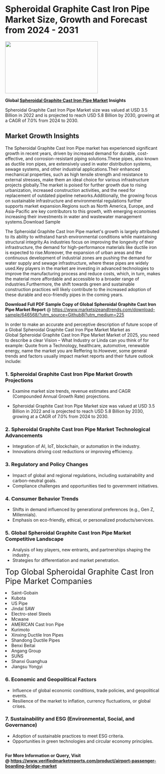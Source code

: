 <H1>Spheroidal Graphite Cast Iron Pipe Market Size, Growth and Forecast from 2024 - 2031</H1><img class="aligncenter size-medium wp-image-584254" src="https://thirdeyenews.in/wp-content/uploads/2024/09/Global-Market-Research-300x168.jpeg" alt="" width="300" height="168" /><p><strong>Global&nbsp;<a href="https://www.marketsizeandtrends.com/download-sample/646568/?utm_source=Github8j?utm_medium=225">Spheroidal Graphite Cast Iron Pipe Market</a> Insights</strong></p><p>Spheroidal Graphite Cast Iron Pipe Market size was valued at USD 3.5 Billion in 2022 and is projected to reach USD 5.8 Billion by 2030, growing at a CAGR of 7.0% from 2024 to 2030.</p><p><h2>Market Growth Insights</h2> <p>The Spheroidal Graphite Cast Iron Pipe market has experienced significant growth in recent years, driven by increased demand for durable, cost-effective, and corrosion-resistant piping solutions.These pipes, also known as ductile iron pipes, are extensively used in water distribution systems, sewage systems, and other industrial applications.Their enhanced mechanical properties, such as high tensile strength and resistance to external stresses, make them an ideal choice for various infrastructure projects globally.The market is poised for further growth due to rising urbanization, increased construction activities, and the need for replacement of outdated pipeline networks.Additionally, the growing focus on sustainable infrastructure and environmental regulations further supports market expansion.Regions such as North America, Europe, and Asia-Pacific are key contributors to this growth, with emerging economies increasing their investments in water and wastewater management systems.Download Sample</p> <p>The Spheroidal Graphite Cast Iron Pipe market's growth is largely attributed to its ability to withstand harsh environmental conditions while maintaining structural integrity.As industries focus on improving the longevity of their infrastructure, the demand for high-performance materials like ductile iron is expected to rise.Moreover, the expansion of urban areas and the continuous development of industrial zones are pushing the demand for water supply and sewage infrastructure, where these pipes are widely used.Key players in the market are investing in advanced technologies to improve the manufacturing process and reduce costs, which, in turn, makes the material more affordable and accessible to a broader range of industries.Furthermore, the shift towards green and sustainable construction practices will likely contribute to the increased adoption of these durable and eco-friendly pipes in the coming years.</p><p><span class=""><strong>Download Full PDF Sample Copy of Global Spheroidal Graphite Cast Iron Pipe Market Report</strong> @ <a href="https://www.marketsizeandtrends.com/download-sample/646568/?utm_source=Github8j?utm_medium=225" target="_blank">https://www.marketsizeandtrends.com/download-sample/646568/?utm_source=Github8j?utm_medium=225</a></span></p><p>In order to make an accurate and perceptive description of future scope of a Global&nbsp;Spheroidal Graphite Cast Iron Pipe Market Market as Global&nbsp;Spheroidal Graphite Cast Iron Pipe Market Market of 2025, you need to describe a clear Vision &ndash; What Industry or Linda can you think of for example: Quote from a Technology, healthcare, automotive, renewable energy, name the market you are Reffering to.However, some general trends and factors usually impact market reports and their future outlook include:</p><h3>1.&nbsp;<strong>Spheroidal Graphite Cast Iron Pipe Market Growth Projections</strong></h3><ul><li>Examine market size trends, revenue estimates and CAGR (Compounded Annual Growth Rate) projections.</li><li><p>Spheroidal Graphite Cast Iron Pipe Market size was valued at USD 3.5 Billion in 2022 and is projected to reach USD 5.8 Billion by 2030, growing at a CAGR of 7.0% from 2024 to 2030.</p></li></ul><h3>2.&nbsp;<strong>Spheroidal Graphite Cast Iron Pipe Market Technological Advancements</strong></h3><ul><li>Integration of AI, IoT, blockchain, or automation in the industry.</li><li>Innovations driving cost reductions or improving efficiency.</li></ul><h3>3.&nbsp;<strong>Regulatory and Policy Changes</strong></h3><ul><li>Impact of global and regional regulations, including sustainability and carbon-neutral goals.</li><li>Compliance challenges and opportunities tied to government initiatives.</li></ul><h3>4.&nbsp;<strong>Consumer Behavior Trends</strong></h3><ul><li>Shifts in demand influenced by generational preferences (e.g., Gen Z, Millennials).</li><li>Emphasis on eco-friendly, ethical, or personalized products/services.</li></ul><h3>5.&nbsp;<strong>Global Spheroidal Graphite Cast Iron Pipe Market Competitive Landscape</strong></h3><ul><li>Analysis of key players, new entrants, and partnerships shaping the industry.</li><li>Strategies for differentiation and market penetration.</li></ul><p data-pm-slice="1 1 []"><span style="color: inherit; font-family: inherit; font-size: 25px;">Top Global Spheroidal Graphite Cast Iron Pipe Market Companies</span></p><div class="" data-test-id=""><p><li>Saint-Gobain</li><li> Kubota</li><li> US Pipe</li><li> Jindal SAW</li><li> Electro-steel Steels</li><li> Mcwane</li><li> AMERICAN Cast Iron Pipe</li><li> Kurimoto</li><li> Xinxing Ductile Iron Pipes</li><li> Shandong Ductile Pipes</li><li> Benxi Beitai</li><li> Angang Group</li><li> SUNS</li><li> Shanxi Guanghua</li><li> Jiangsu Yongyi</li></p></div><h3>6.&nbsp;<strong>Economic and Geopolitical Factors</strong></h3><ul><li>Influence of global economic conditions, trade policies, and geopolitical events.</li><li>Resilience of the market to inflation, currency fluctuations, or global crises.</li></ul><h3>7.&nbsp;<strong>Sustainability and ESG (Environmental, Social, and Governance)</strong></h3><ul><li>Adoption of sustainable practices to meet ESG criteria.</li><li>Opportunities in green technologies and circular economy principles.</li></ul><h2><strong style="font-size: 14px;">For More Information or Query, Visit @&nbsp;</strong><a style="background-color: #ffffff; font-size: 14px;" href="https://www.marketsizeandtrends.com/report/spheroidal-graphite-cast-iron-pipe-market/" target="_blank">https://www.verifiedmarketreports.com/product/airport-passenger-boarding-bridge-market</a></h2>